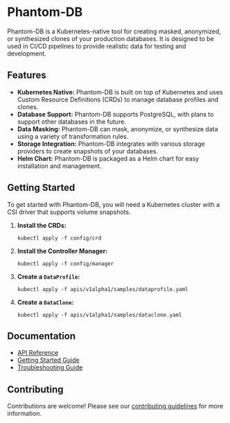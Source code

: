 # Phantom-DB

Phantom-DB is a Kubernetes-native tool for creating masked, anonymized, or synthesized clones of your production databases. It is designed to be used in CI/CD pipelines to provide realistic data for testing and development.

## Features

-   **Kubernetes Native:** Phantom-DB is built on top of Kubernetes and uses Custom Resource Definitions (CRDs) to manage database profiles and clones.
-   **Database Support:** Phantom-DB supports PostgreSQL, with plans to support other databases in the future.
-   **Data Masking:** Phantom-DB can mask, anonymize, or synthesize data using a variety of transformation rules.
-   **Storage Integration:** Phantom-DB integrates with various storage providers to create snapshots of your databases.
-   **Helm Chart:** Phantom-DB is packaged as a Helm chart for easy installation and management.

## Getting Started

To get started with Phantom-DB, you will need a Kubernetes cluster with a CSI driver that supports volume snapshots.

1.  **Install the CRDs:**
    ```
    kubectl apply -f config/crd
    ```
2.  **Install the Controller Manager:**
    ```
    kubectl apply -f config/manager
    ```
3.  **Create a `DataProfile`:**
    ```
    kubectl apply -f apis/v1alpha1/samples/dataprofile.yaml
    ```
4.  **Create a `DataClone`:**
    ```
    kubectl apply -f apis/v1alpha1/samples/dataclone.yaml
    ```

## Documentation

-   [API Reference](docs/api.md)
-   [Getting Started Guide](docs/getting-started.md)
-   [Troubleshooting Guide](docs/troubleshooting.md)

## Contributing

Contributions are welcome! Please see our [contributing guidelines](CONTRIBUTING.md) for more information.
